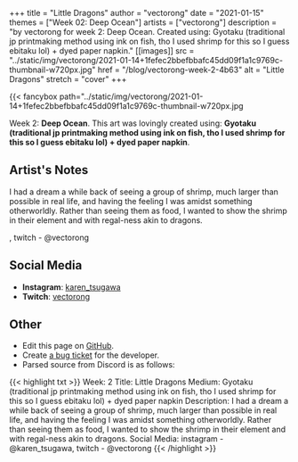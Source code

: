 +++
title =       "Little Dragons"
author =      "vectorong"
date =        "2021-01-15"
themes =      ["Week 02: Deep Ocean"]
artists =     ["vectorong"]
description = "by vectorong for week 2: Deep Ocean. Created using: Gyotaku (traditional jp printmaking method using ink on fish, tho I used shrimp for this so I guess ebitaku lol) + dyed paper napkin."
[[images]]
              src = "../static/img/vectorong/2021-01-14+1fefec2bbefbbafc45dd09f1a1c9769c-thumbnail-w720px.jpg"
              href = "/blog/vectorong-week-2-4b63"
              alt = "Little Dragons"
              stretch = "cover"
+++


{{< fancybox path="../static/img/vectorong/2021-01-14+1fefec2bbefbbafc45dd09f1a1c9769c-thumbnail-w720px.jpg

Week 2: **Deep Ocean**. This art was lovingly created using: **Gyotaku (traditional jp printmaking method using ink on fish, tho I used shrimp for this so I guess ebitaku lol) + dyed paper napkin**.

## Artist's Notes

I had a dream a while back of seeing a group of shrimp, much larger than possible in real life, and having the feeling I was amidst something otherworldly. Rather than seeing them as food, I wanted to show the shrimp in their element and with regal-ness akin to dragons.

, twitch - @vectorong

## Social Media

- **Instagram**: <a href='https://instagram.com/karen_tsugawa' target='_blank'>karen_tsugawa</a>
- **Twitch**: <a href='https://twitch.tv/vectorong' target='_blank'>vectorong</a>

## Other

- Edit this page on [GitHub](https://github.com/teaminkling/web-refresh/edit/main/content/blog/vectorong-week-2-4b63.md).
- Create [a bug ticket](https://github.com/teaminkling/web-refresh/issues/new?assignees=&labels=bug&template=problem-report.md&title=) for the developer.
- Parsed source from Discord is as follows:

{{< highlight txt >}}
Week: 2
Title: Little Dragons
Medium: Gyotaku (traditional jp printmaking method using ink on fish, tho I used shrimp for this so I guess ebitaku lol) + dyed paper napkin
Description: I had a dream a while back of seeing a group of shrimp, much larger than possible in real life, and having the feeling I was amidst something otherworldly. Rather than seeing them as food, I wanted to show the shrimp in their element and with regal-ness akin to dragons.
Social Media: instagram -  @karen_tsugawa, twitch - @vectorong
{{< /highlight >}}